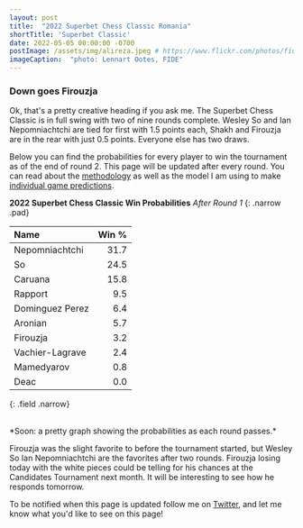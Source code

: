 ```yaml
---
layout: post
title:  "2022 Superbet Chess Classic Romania"
shortTitle: 'Superbet Classic'
date: 2022-05-05 00:00:00 -0700
postImage: /assets/img/alireza.jpeg # https://www.flickr.com/photos/fide/51782665101/in/photolist-2mTRGfH-2mF3T2E-2mFPiS8-2mGLprG-2mFPiSP-2mGHx2B-2mFraoE-2mH8cTG-2mGWPqT-2mbnW9r-2mbMGAE-2mFFqui-2mFTz2N-2mUmAc9-2mGhtwZ-2mbC9n9-2mFRHrs-2mFDYtd-2mGjizs-2mHa4JP-2mbihND-2mHccpR-2mGKNVX-2mGrZgb-2mbKy8k-2mGp2pN-2mGQHfx-2mbNKm2-2mGoSmJ-2mGoSoC-2mFRfug-2mFRfqP-2mFUBEj-2mFVCsk-2mFSnPS-2mFVCmy-2mGrg6K-2mFJEpo-2mHbFrj-2mHbFoi-2mH9npq-2mHcFF6-2mFDgYa-2mHcbab-2mK1g2L-2mGWPuF-2mH18QK-2mGZ8oD-2mGWPwE-2mGWPM4
imageCaption:  "photo: Lennart Ootes, FIDE"
---
```

<style>
    .field td {padding: 3px 3px; }
    .field th {padding: 3px 3px; }
    .narrow {width: 50%; margin: auto;}
    .post-header{
        margin-bottom: 10px;
    }
    .post-title{
        margin-bottom: 10px;
    }
    .pad{
        padding: 5px;
    }
.postImage {
  display: block;
  text-align: center;
  margin-left: auto;
  margin-right: auto;
  font-size: 12px;
  max-height: 300px;
  padding-top: 0px;
}

.postImage img {
  height: auto;
  max-height: 300px;
}

.caption {
  display: block;
  text-align: center;
  margin-left: auto;
  margin-right: auto;
  font-size: 12px;
}
</style>

### Down goes Firouzja
Ok, that's a pretty creative heading if you ask me. The Superbet Chess Classic is in full swing with two of nine rounds complete. Wesley So and Ian Nepomniachtchi are tied for first with 1.5 points each, Shakh and Firouzja are in the rear with just 0.5 points. Everyone else has two draws.

Below you can find the probabilities for every player to win the tournament as of the end of round 2. This page will be updated after every round. You can read about the [methodology][meth] as well as the model I am using to make [individual game predictions][model].

**2022 Superbet Chess Classic Win Probabilities**
*After Round 1*
{: .narrow .pad}

| Name            | Win % |
|:----------------|------:|
| Nepomniachtchi  |  31.7 |
| So              |  24.5 |
| Caruana         |  15.8 |
| Rapport         |   9.5 |
| Dominguez Perez |   6.4 |
| Aronian         |   5.7 |
| Firouzja        |   3.2 |
| Vachier-Lagrave |   2.4 |
| Mamedyarov      |   0.8 |
| Deac            |   0.0 |
{: .field .narrow}

<br>
*Soon: a pretty graph showing the probabilities as each round passes.*
<br>

Firouzja was the slight favorite to before the tournament started, but Wesley So Ian Nepomniachtchi are the favorites after two rounds. Firouzja losing today with the white pieces could be telling for his chances at the Candidates Tournament next month. It will be interesting to see how he responds tomorrow.

To be notified when this page is updated follow me on [Twitter][twit], and let me know what you'd like to see on this page!



[gct]: https://grandchesstour.org/2022-grand-chess-tour/2022-superbet-chess-classic
[meth]: https://pawnalyze.com/tournament/2022/02/21/nakamura-likely-to-qualify-for-candidates-2022.html
[model]: https://pawnalyze.com/tournament/2022/02/27/Elo-Rating-Accuracy-Is-Machine-Learning-Better.html
[twit]: https://twitter.com/pawnalyze